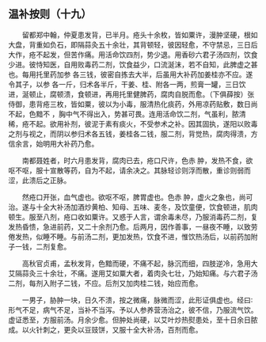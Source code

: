 ## 温补按则（十九）


&emsp;&emsp;留都郑中翰，仲夏患发背，已半月。疮头十余枚，皆如粟许，漫肿坚硬，根如大盘，背重如负石，即隔蒜灸五十余壮，其背顿轻，彼因轻愈，不守禁忌，三日后大作，疮不起发，但苦作痛。用活命饮四剂，势少退。用香砂六君子汤四剂，饮食少进。彼恃知医，自用败毒药二剂，饮食益少，口流涎沫，若不自知，此脾虚之甚也。每用托里药加参 各三钱，彼密自拣去大半，后虽用大补药加姜桂亦不应。遂令其子，以参 各一斤，归术各半斤，干姜、桂、附各一两，煎膏一罐，三日饮进，涎顿止，腐顿溃，食顿进，再用托里健脾药，腐肉自脱而愈。（下俱薛按）张侍御，患背疮三枚，皆如粟，彼以为小毒，服清热化痰药，外用凉药贴敷，数日尚不起，色黯不 ，胸中气不得出入，势甚可畏。连用活命饮二剂，气虽利，脓清稀，疮不起。欲用补剂，彼泥于素有痰火，不受参术之补。因其固执，遂阳以败毒之剂与视之，而阴以参归术各五钱，姜桂各二钱，服二剂，背觉热，腐肉得溃，方信余言，始明用大补药乃愈。

&emsp;&emsp;南都聂姓者，时六月患发背，腐肉已去，疮口尺许，色赤 肿，发热不食，欲呕不呕，服十宣散等药，自为不起，请余决之。其脉轻诊则浮而散，重诊则弱而涩，此溃后之正脉。

&emsp;&emsp;然疮口开张，血气虚也。欲呕不呕，脾胃虚也。色赤 肿，虚火之象也，尚可治。遂与十全大补汤加酒炒黄柏、知母、五味、麦冬，及饮童便，饮食顿进，肌肉顿生。服至八剂，疮口收如粟许。又惑于人言，谓余毒未尽，乃服消毒药二剂，复发热昏愦，急进前药，又二十余剂乃愈。后两月，因作善事，一昼夜不睡，以致劳倦发热，似睡不睡。与前汤二剂，更加发热，饮食不进，惟饮热汤后，以前药加附子一钱，二剂复愈。

&emsp;&emsp;高秋官贞甫，孟秋发背，色黯而硬，不痛不起，脉沉而细，四肢逆冷，急用大艾隔蒜灸三十余壮，不痛。遂用艾如粟大者，着肉灸七壮，乃始知痛。与六君子汤二剂，每剂入附子二钱，不应。后剂又加肉桂二钱，始应而愈。

&emsp;&emsp;一男子，胁肿一块，日久不溃，按之微痛，脉微而涩，此形证俱虚也。经曰∶形气不足，病气不足，当补不当泻。予以人参养营汤治之，彼不信，乃服流气饮。虚证悉至，方服前汤。月余少愈。但肿处尚硬，以艾叶炒热熨患处，至十日余日脓成。以火针刺之，更灸以豆豉饼，又服十全大补汤，百剂而愈。

